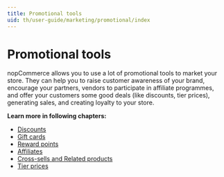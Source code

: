```yaml
---
title: Promotional tools
uid: th/user-guide/marketing/promotional/index
---
```


# Promotional tools

nopCommerce allows you to use a lot of promotional tools to market your store. They can help you to raise customer awareness of your brand, encourage your partners, vendors to participate in affiliate programmes, and offer your customers some good deals (like discounts, tier prices), generating sales, and creating loyalty to your store.

**Learn more in following chapters:**

- [Discounts](xref:th/user-guide/marketing/promotional/discounts/index)
- [Gift cards](xref:th/user-guide/marketing/promotional/gift-cards)
- [Reward points](xref:th/user-guide/marketing/promotional/reward-points)
- [Affiliates](xref:th/user-guide/marketing/promotional/affiliates)
- [Cross-sells and Related products](xref:th/user-guide/marketing/promotional/cross-sells-related-products)
- [Tier prices](xref:th/user-guide/marketing/promotional/tier-prices)